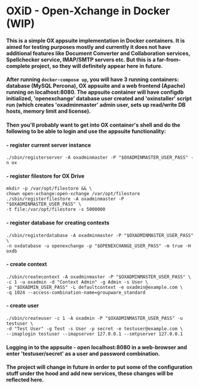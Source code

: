 # OXiD - Open-Xchange in Docker (WIP)

#### This is a simple OX appsuite implementation in Docker containers. It is aimed for testing purposes mostly and currently it does not have additional features like Document Converter and Collaboration services, Spellchecker service, IMAP/SMTP servers etc. But this is a far-from-complete project, so they will definitely appear here in future.

#### After running `docker-compose up`, you will have 3 running containers: database (MySQL Percona), OX appsuite and a web frontend (Apache) running on localhost:8080. The appsuite container will have configdb initialized, 'openexchange' database user created and 'oxinstaller' script run (which creates 'oxadminmaster' admin user, sets up read/write DB hosts, memory limit and license).

#### Then you'll probably want to get into OX container's shell and do the following to be able to login and use the appsuite functionality:

#### - register current server instance
`./sbin/registerserver -A oxadminmaster -P "$OXADMINMASTER_USER_PASS" -n ox`

#### - register filestore for OX Drive
```
mkdir -p /var/opt/filestore && \
chown open-xchange:open-xchange /var/opt/filestore
./sbin/registerfilestore -A oxadminmaster -P "$OXADMINMASTER_USER_PASS" \
-t file:/var/opt/filestore -s 5000000
```
#### - register database for creating contexts
```
./sbin/registerdatabase -A oxadminmaster -P "$OXADMINMASTER_USER_PASS" \
-n oxdatabase -u openexchange -p "$OPENEXCHANGE_USER_PASS" -m true -H oxdb
```
#### - create context
```
./sbin/createcontext -A oxadminmaster -P "$OXADMINMASTER_USER_PASS" \
-c 1 -u oxadmin -d "Context Admin" -g Admin -s User \
-p "$OXADMIN_USER_PASS" -L defaultcontext -e oxadmin@example.com \
-q 1024 --access-combination-name=groupware_standard
```
#### - create user
```
./sbin/createuser -c 1 -A oxadmin -P "$OXADMINMASTER_USER_PASS" -u testuser \
-d "Test User" -g Test -s User -p secret -e testuser@example.com \
--imaplogin testuser --imapserver 127.0.0.1 --smtpserver 127.0.0.1
```

#### Logging in to the appsuite - open localhost:8080 in a web-browser and enter 'testuser/secret' as a user and password combination.

#### The project will change in future in order to put some of the configuration stuff under the hood and add new services, these changes will be reflected here.
